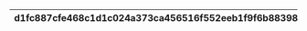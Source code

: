 |d1fc887cfe468c1d1c024a373ca456516f552eeb1f9f6b883982d29b71ed2e7a|3c6effd2d86e21a3a38be610f83b647354e83aef19ccbdbadfc91a1eff6f9a7f|ebfa59818d1c2bdd815cdbb3717a93066cee8a4d056d7e2b353e2f9ab5f40ede|20af133a0071d8dfa4d6bbb44ad821d330bf28847b1ee500a2fa862075a7eebd|9f857bb7454e3eecb4555ed4f1baa6a0227ead0a8c357619cbd029f4db716a71|b5db321595f758ffe4c5720db75debe74ff71cf571d6ca1c895536cc31c85948|2382fe5134e7ae78a66aee665748c393b7393434e0756a06a6cdc7e38d2a808b|452c16bdbb745d6e7a1e806a2577036072d666cd086206ac893e896bd3525a09|9c8f7d2f5a803ca01bb001a6dc0d83a745451d9e33498ba6f942ac86d00bb09b|c851e765f812029c89b52c4540bdd8aa34b2a519abeb7ea7d9afd65a16c77c9c|3136a50bd02b0d71a8c3fe918d96f65f1982907c090f17f6d2fdb0167bbe6905|
| --- | --- | --- | --- | --- | --- | --- | --- | --- | --- | --- |